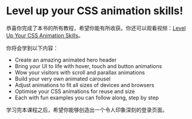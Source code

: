 # Level up your CSS animation skills!

恭喜你完成了本书的所有教程，希望你能有所收获。你还可以观看视频：[Level Up Your CSS Animation Skills](http://courses.cssanimation.rocks/p/level-up/)。

你将会学到以下内容：

+ Create an amazing animated hero header
+ Bring your UI to life with hover, touch and button animations
+ Wow your visitors with scroll and parallax animations
+ Build your very own animated carousel
+ Adjust animations to fit all sizes of devices and browsers
+ Optimise your CSS animations for reuse and size
+ Each with fun examples you can follow along, step by step

学习完本课程之后，希望你能够创造出一个令人印象深刻的登录页面。
